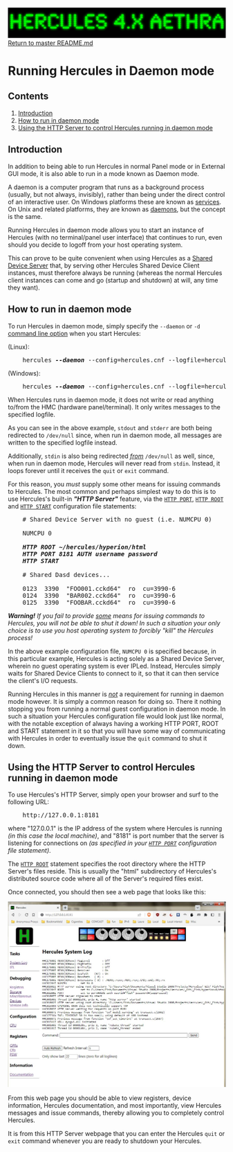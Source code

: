![test image](images/image_header_herculesaethra.png)
[Return to master README.md](../README.md)

# Running Hercules in Daemon mode

## Contents

1. [Introduction](#Introduction)
2. [How to run in daemon mode](#How-to-run-in-daemon-mode)
3. [Using the HTTP Server to control Hercules running in daemon mode](#Using-the-HTTP-Server-to-control-Hercules-running-in-daemon-mode)

## Introduction

In addition to being able to run Hercules in normal Panel mode or in External GUI mode, it is also able to run in a mode known as Daemon mode.

A daemon is a computer program that runs as a background process (usually, but not always, invisibly), rather than being under the direct control of an interactive user. On Windows platforms these are known as [services](https://en.wikipedia.org/wiki/Windows_service). On Unix and related platforms, they are known as [daemons](https://en.wikipedia.org/wiki/Daemon_(computing)), but the concept is the same.

Running Hercules in daemon mode allows you to start an instance of Hercules (with no terminal/panel user interface) that continues to run, even should you decide to logoff from your host operating system.

This can prove to be quite convenient when using Hercules as a [Shared Device Server](https://sdl-hercules-390.github.io/html/shared.html) that, by serving other Hercules Shared Device Client instances, must therefore always be running (whereas the normal Hercules client instances can come and go (startup and shutdown) at will, any time they want).

## How to run in daemon mode

To run Hercules in daemon mode, simply specify the `--daemon` or `-d` [command line option](https://sdl-hercules-390.github.io/html/hercinst.html#arguments) when you start Hercules:

(Linux):
<pre>
    hercules <b><i>--daemon</i></b> --config=hercules.cnf --logfile=hercules.log   <b>< /dev/null > /dev/null 2>&1</b>
</pre>

(Windows):
<pre>
    hercules <b><i>--daemon</i></b> --config=hercules.cnf --logfile=hercules.log   <b>< NUL > NUL 2>&1</b>
</pre>

When Hercules runs in daemon mode, it does not write or read anything to/from the HMC (hardware panel/terminal). It only writes messages to the specified logfile.

As you can see in the above example, `stdout` and `stderr` are both being redirected to `/dev/null` since, when run in daemon mode, all messages are written to the specified logfile instead.

Additionally, `stdin` is also being redirected <i><u>from</u></i> `/dev/null` as well, since, when run in daemon mode, Hercules will never read from `stdin`. Instead, it loops forever until it receives the `quit` or `exit` command.

For this reason, you _must_ supply some other means for issuing commands to Hercules. The most common and perhaps simplest way to do this is to use Hercules's built-in <i><b>"HTTP Server"</b></i> feature, via the
[`HTTP PORT`](https://sdl-hercules-390.github.io/html/hercconf.html#HTTPPORT), [`HTTP ROOT`](https://sdl-hercules-390.github.io/html/hercconf.html#HTTPROOT) and [`HTTP START`](https://sdl-hercules-390.github.io/html/hercconf.html#HTTPSTRT)
configuration file statements:

<pre>
    # Shared Device Server with no guest (i.e. NUMCPU 0)

    NUMCPU 0

    <b><i>HTTP ROOT ~/hercules/hyperion/html
    HTTP PORT 8181 AUTH username password
    HTTP START</i></b>

    # Shared Dasd devices...

    0123  3390  "FOO001.cckd64"  ro  cu=3990-6
    0124  3390  "BAR002.cckd64"  ro  cu=3990-6
    0125  3390  "FOOBAR.cckd64"  ro  cu=3990-6
</pre>

_**Warning!** If you fail to provide <u>some</u> means for issuing commands to Hercules, you will not be able to shut it down! In such a situation your only choice is to use you host operating system to forcibly "kill" the Hercules process!_

In the above example configuration file, `NUMCPU 0` is specified because, in this particular example, Hercules is acting solely as a Shared Device Server, wherein no guest operating system is ever IPLed. Instead, Hercules simply waits for Shared Device Clients to connect to it, so that it can then service the client's I/O requests.

Running Hercules in this manner is <i><u>not</u></i> a requirement for running in daemon mode however. It is simply a common reason for doing so. There it nothing stopping you from running a normal guest configuration in daemon mode. In such a situation your Hercules configuration file would look just like normal, with the notable exception of always having a working HTTP PORT, ROOT and START statement in it so that you will have some way of communicating with Hercules in order to eventually issue the `quit` command to shut it down.

## Using the HTTP Server to control Hercules running in daemon mode

To use Hercules's HTTP Server, simply open your browser and surf to the following URL:

<pre>
    http://127.0.0.1:8181
</pre>

where "127.0.0.1" is the IP address of the system where Hercules is running _(in this case the local machine)_, and "8181" is port number that the server is listening for connections on _(as specified in your [`HTTP PORT`](https://sdl-hercules-390.github.io/html/hercconf.html#HTTPPORT) configuration file statement)_.

The [`HTTP ROOT`](https://sdl-hercules-390.github.io/html/hercconf.html#HTTPROOT) statement specifies the root directory where the HTTP Server's files reside. This is usually the "html" subdirectory of Hercules's distributed source code where all of the Server's required files exist.

Once connected, you should then see a web page that looks like this:

![HTTP Server main screen](images/httpsrvr.jpg)

From this web page you should be able to view registers, device information, Hercules documentation, and most importantly, view Hercules messages and issue commands, thereby allowing you to completely control Hercules.

It is from this HTTP Server webpage that you can enter the Hercules `quit` or `exit` command whenever you are ready to shutdown your Hercules.
